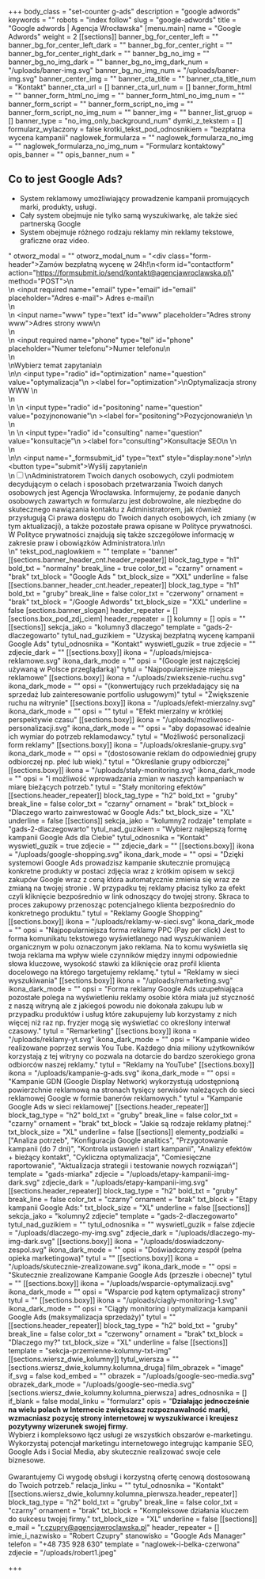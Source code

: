 +++
body_class = "set-counter g-ads"
description = "google adwords"
keywords = ""
robots = "index follow"
slug = "google-adwords"
title = "Google adwords | Agencja Wrocławska"
[menu.main]
name = "Google Adwords"
weight = 2
[[sections]]
banner_bg_for_center_left = ""
banner_bg_for_center_left_dark = ""
banner_bg_for_center_right = ""
banner_bg_for_center_right_dark = ""
banner_bg_no_img = ""
banner_bg_no_img_dark = ""
banner_bg_no_img_dark_num = "/uploads/baner-img.svg"
banner_bg_no_img_num = "/uploads/baner-img.svg"
banner_center_img = ""
banner_cta_title = ""
banner_cta_title_num = "Kontakt"
banner_cta_url = []
banner_cta_url_num = []
banner_form_html = ""
banner_form_html_no_img = ""
banner_form_html_no_img_num = ""
banner_form_script = ""
banner_form_script_no_img = ""
banner_form_script_no_img_num = ""
banner_img = ""
banner_list_gruop = []
banner_type = "no_img_only_background_num"
dymki_z_tekstem = []
formularz_wylaczony = false
krotki_tekst_pod_odnosnikiem = "bezpłatna wycena kampanii"
naglowek_formularza = ""
naglowek_formularza_no_img = ""
naglowek_formularza_no_img_num = "Formularz kontaktowy"
opis_banner = ""
opis_banner_num = "<h2 class='header-counter txt-XL'>Co to jest Google Ads?</h2><ul class='no-img-banner-list'><li>System reklamowy umożliwiający prowadzenie kampanii promujących marki, produkty, usługi. </li><li>Cały system obejmuje nie tylko samą wyszukiwarkę, ale także sieć partnerską Google</li><li>System obejmuje różnego rodzaju reklamy min reklamy tekstowe, graficzne oraz video.</li></ul>"
otworz_modal = ""
otworz_modal_num = "<div class=\"form-header\">Zamów bezpłatną wycenę w 24h!</div>\n<form id=\"contactform\" action=\"https://formsubmit.io/send/kontakt@agencjawroclawska.pl\" method=\"POST\">\n<div class='input-cnt'>\n <input required name=\"email\" type=\"email\" id=\"email\" placeholder=\"Adres e-mail\"><label for='email'> Adres e-mail</label>\n</div>\n<div class='input-cnt'>\n    <input name=\"www\" type=\"text\" id=\"www\" placeholder=\"Adres strony www\"><label for='www'>Adres strony www</label>\n</div>\n<div class='input-cnt'>\n    <input  required name=\"phone\" type=\"tel\" id=\"phone\" placeholder=\"Numer telefonu\"><label for='phone'>Numer telefonu</label>\n   </div>\n   <div>\n<span class='radio-cnt-title'>Wybierz temat zapytania</span>\n <div class='form-radio'>\n\n  <input type=\"radio\" id=\"optimization\" name=\"question\" value=\"optymalizacja\"\n         ><label for=\"optimization\">\nOptymalizacja strony WWW </label>\n</div>\n <div class='form-radio'>\n \n  <input type=\"radio\" id=\"positoning\" name=\"question\" value=\"pozyjnonowanie\"\n         ><label for=\"positoning\">Pozycjonowanie\n </label>\n</div>\n <div class='form-radio'>\n \n  <input type=\"radio\" id=\"consulting\" name=\"question\" value=\"konsultacje\"\n         ><label for=\"consulting\">Konsultacje SEO\n </label>\n</div>\n</div>\n\n    <input name=\"_formsubmit_id\" type=\"text\" style=\"display:none\">\n\n    <button  type=\"submit\">Wyślij zapytanie</button>\n<div class='rodo'>\n<input id='rodo-accept' type='checkbox' required name='rodo-accept' value='accept'/>\n<label for='rodo-accept'>Administratorem Twoich danych osobowych, czyli podmiotem decydującym o celach i sposobach przetwarzania Twoich danych osobowych jest Agencja Wrocławska. Informujemy, że podanie danych osobowych zawartych w formularzu jest dobrowolne, ale niezbędne do skutecznego nawiązania kontaktu z Administratorem, jak również przysługują Ci prawa dostępu do Twoich danych osobowych, ich zmiany (w tym aktualizacji), a także pozostałe prawa opisane w Polityce prywatności. W Polityce prywatności znajdują się także szczegółowe informację w zakresie praw i obowiązków Administratora.\n</label>\n</div>\n</form>"
tekst_pod_naglowkiem = ""
template = "banner"
[[sections.banner_header_cnt.header_repeater]]
block_tag_type = "h1"
bold_txt = "normalny"
break_line = true
color_txt = "czarny"
ornament = "brak"
txt_block = "Google Ads "
txt_block_size = "XXL"
underline = false
[[sections.banner_header_cnt.header_repeater]]
block_tag_type = "h1"
bold_txt = "gruby"
break_line = false
color_txt = "czerwony"
ornament = "brak"
txt_block = "/Google Adwords"
txt_block_size = "XXL"
underline = false
[sections.banner_slogan]
header_repeater = []
[sections.box_pod_zdj_ciem]
header_repeater = []
kolumny = []
opis = ""
[[sections]]
sekcja_jako = "kolumny3 dlaczego"
template = "gads-2-dlaczegowarto"
tytul_nad_guzikiem = "Uzyskaj bezpłatną wycenę kampanii Google Ads"
tytul_odnosnika = "Kontakt"
wyswietl_guzik = true
zdjecie = ""
zdjecie_dark = ""
[[sections.boxy]]
ikona = "/uploads/miejsca-reklamowe.svg"
ikona_dark_mode = ""
opsi = "(Google jest najczęściej używaną w Polsce przeglądarką)"
tytul = "Najpopularniejsze miejsca reklamowe"
[[sections.boxy]]
ikona = "/uploads/zwiekszenie-ruchu.svg"
ikona_dark_mode = ""
opsi = "(konwertujący ruch przekładający się na sprzedaż lub zainteresowanie portfolio usługowym)"
tytul = "Zwiększenie ruchu na witrynie"
[[sections.boxy]]
ikona = "/uploads/efekt-mierzalny.svg"
ikona_dark_mode = ""
opsi = ""
tytul = "Efekt mierzalny w krótkiej perspektywie czasu"
[[sections.boxy]]
ikona = "/uploads/mozliwosc-personalizacji.svg"
ikona_dark_mode = ""
opsi = "aby dopasować idealnie ich wymiar do potrzeb reklamodawcy."
tytul = "Możliwość personalizacji form reklamy"
[[sections.boxy]]
ikona = "/uploads/okreslanie-grupy.svg"
ikona_dark_mode = ""
opsi = "(dostosowanie reklam do odpowiedniej grupy odbiorczej np. płeć lub wiek)."
tytul = "Określanie grupy odbiorczej"
[[sections.boxy]]
ikona = "/uploads/staly-monitoring.svg"
ikona_dark_mode = ""
opsi = "i możliwość wprowadzania zmian w naszych kampaniach w miarę bieżących potrzeb."
tytul = "Stały monitoring efektów"
[[sections.header_repeater]]
block_tag_type = "h2"
bold_txt = "gruby"
break_line = false
color_txt = "czarny"
ornament = "brak"
txt_block = "Dlaczego warto zainwestować w Google Ads:"
txt_block_size = "XL"
underline = false
[[sections]]
sekcja_jako = "kolumny2 rodzaje"
template = "gads-2-dlaczegowarto"
tytul_nad_guzikiem = "Wybierz najlepszą formę kampanii Google Ads dla Ciebie"
tytul_odnosnika = "Kontakt"
wyswietl_guzik = true
zdjecie = ""
zdjecie_dark = ""
[[sections.boxy]]
ikona = "/uploads/google-shopping.svg"
ikona_dark_mode = ""
opsi = "Dzięki systemowi Google Ads prowadzisz kampanie skutecznie promującą konkretne produkty w postaci zdjęcia wraz z krótkim opisem w sekcji zakupów Google wraz z ceną która automatycznie zmienia się wraz ze zmianą na twojej stronie . W przypadku tej reklamy płacisz tylko za efekt czyli kliknięcie bezpośrednio w link odnoszący do twojej strony. Skraca to proces zakupowy przenosząc potencjalnego klienta bezpośrednio do konkretnego produktu."
tytul = "Reklamy Google Shopping"
[[sections.boxy]]
ikona = "/uploads/reklamy-w-sieci.svg"
ikona_dark_mode = ""
opsi = "Najpopularniejsza forma reklamy PPC (Pay per click) Jest to forma komunikatu tekstowego wyświetlanego nad wyszukiwaniem organicznym w polu oznaczonym jako reklama. Na to komu wyświetla się twoja reklama ma wpływ wiele czynników między innymi odpowiednie słowa kluczowe, wysokość stawki za kliknięcie oraz profil klienta docelowego na którego targetujemy reklamę."
tytul = "Reklamy w sieci wyszukiwania"
[[sections.boxy]]
ikona = "/uploads/remarketing.svg"
ikona_dark_mode = ""
opsi = "Forma reklamy Google Ads uzupełniająca pozostałe polega na wyświetleniu reklamy osobie która miała już styczność z naszą witryną ale z jakiegoś powodu nie dokonała zakupu lub w przypadku produktów i usług które zakupujemy lub korzystamy z nich więcej niż raz np. fryzjer mogą się wyświetlać co określony interwał czasowy."
tytul = "Remarketing"
[[sections.boxy]]
ikona = "/uploads/reklamy-yt.svg"
ikona_dark_mode = ""
opsi = "Kampanie wideo realizowane poprzez serwis You Tube. Każdego dnia miliony użytkowników korzystają z tej witryny co pozwala na dotarcie do bardzo szerokiego grona odbiorców naszej reklamy."
tytul = "Reklamy na YouTube"
[[sections.boxy]]
ikona = "/uploads/kampanie-g-ads.svg"
ikona_dark_mode = ""
opsi = "Kampanie GDN (Google Display Network) wykorzystują udostępnioną powierzchnie reklamową na stronach tysięcy serwisów należących do sieci reklamowej Google w formie banerów reklamowych."
tytul = "Kampanie Google Ads w sieci reklamowej"
[[sections.header_repeater]]
block_tag_type = "h2"
bold_txt = "gruby"
break_line = false
color_txt = "czarny"
ornament = "brak"
txt_block = "Jakie są rodzaje reklamy płatnej:"
txt_block_size = "XL"
underline = false
[[sections]]
elementy_podzialki = ["Analiza potrzeb", "Konfiguracja Google analitics", "Przygotowanie kampanii (do 7 dni)", "Kontrola ustawień i start kampanii", "Analizy efektów + bieżący kontakt", "Cykliczna optymalizacja", "Comiesięczne raportowanie", "Aktualizacja strategii i testowanie nowych rozwiązań"]
template = "gads-miarka"
zdjecie = "/uploads/etapy-kampanii-img-dark.svg"
zdjecie_dark = "/uploads/etapy-kampanii-img.svg"
[[sections.header_repeater]]
block_tag_type = "h2"
bold_txt = "gruby"
break_line = false
color_txt = "czarny"
ornament = "brak"
txt_block = "Etapy kampanii Google Ads:"
txt_block_size = "XL"
underline = false
[[sections]]
sekcja_jako = "kolumny2 zdjecie"
template = "gads-2-dlaczegowarto"
tytul_nad_guzikiem = ""
tytul_odnosnika = ""
wyswietl_guzik = false
zdjecie = "/uploads/dlaczego-my-img.svg"
zdjecie_dark = "/uploads/dlaczego-my-img-dark.svg"
[[sections.boxy]]
ikona = "/uploads/doswiadczony-zespol.svg"
ikona_dark_mode = ""
opsi = "Doświadczony zespół (pełna opieka marketingowa)"
tytul = ""
[[sections.boxy]]
ikona = "/uploads/skutecznie-zrealizowane.svg"
ikona_dark_mode = ""
opsi = "Skutecznie zrealizowane Kampanie Google Ads (przeszłe i obecne)"
tytul = ""
[[sections.boxy]]
ikona = "/uploads/wsparcie-optymalizacji.svg"
ikona_dark_mode = ""
opsi = "Wsparcie pod kątem optymalizacji strony"
tytul = ""
[[sections.boxy]]
ikona = "/uploads/ciagly-monitoring-1.svg"
ikona_dark_mode = ""
opsi = "Ciągły monitoring i optymalizacja kampanii Google Ads (maksymalizacja sprzedaży)"
tytul = ""
[[sections.header_repeater]]
block_tag_type = "h2"
bold_txt = "gruby"
break_line = false
color_txt = "czerwony"
ornament = "brak"
txt_block = "Dlaczego my?"
txt_block_size = "XL"
underline = false
[[sections]]
template = "sekcja-przemienne-kolumny-txt-img"
[[sections.wiersz_dwie_kolumny]]
tytul_wiersza = ""
[sections.wiersz_dwie_kolumny.kolumna_druga]
film_obrazek = "image"
if_svg = false
kod_embed = ""
obrazek = "/uploads/google-seo-media.svg"
obrazek_dark_mode = "/uploads/google-seo-media.svg"
[sections.wiersz_dwie_kolumny.kolumna_pierwsza]
adres_odnosnika = []
if_blank = false
modal_linku = "formularz"
opis = "<strong>Działając jednocześnie na wielu polach w Internecie zwiększasz rozpoznawalność marki, wzmacniasz pozycję strony internetowej w wyszukiwarce i kreujesz pozytywny wizerunek swojej firmy. <br></strong>Wybierz i kompleksowo łącz usługi ze wszystkich obszarów e-marketingu. Wykorzystaj potencjał marketingu internetowego integrując kampanie SEO, Google Ads i Social Media, aby skutecznie realizować swoje cele biznesowe. <br><br>Gwarantujemy Ci wygodę obsługi i korzystną ofertę cenową dostosowaną do Twoich potrzeb."
relacja_linku = ""
tytul_odnosnika = "Kontakt"
[[sections.wiersz_dwie_kolumny.kolumna_pierwsza.header_repeater]]
block_tag_type = "h2"
bold_txt = "gruby"
break_line = false
color_txt = "czarny"
ornament = "brak"
txt_block = "Kompleksowe działania kluczem do sukcesu twojej firmy."
txt_block_size = "XL"
underline = false
[[sections]]
e_mail = "r.czupry@agencjawroclawska.pl"
header_repeater = []
imie_i_nazwisko = "Robert Czupry"
stanowisko = "Google Ads Manager"
telefon = "+48 735 928 630"
template = "naglowek-i-belka-czerwona"
zdjecie = "/uploads/robert1.jpeg"

+++
